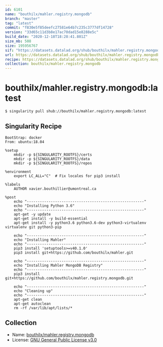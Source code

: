 ```yaml
---
id: 6101
name: "bouthilx/mahler.registry.mongodb"
branch: "master"
tag: "latest"
commit: "f830e5f85deefc27581e64b7c235c3777df14728"
version: "33d65c11d3b8e17ac70dad15e8288e5c"
build_date: "2020-12-18T18:28:41.801Z"
size_mb: 508
size: 195956767
sif: "https://datasets.datalad.org/shub/bouthilx/mahler.registry.mongodb/latest/2020-12-18-f830e5f8-33d65c11/33d65c11d3b8e17ac70dad15e8288e5c.simg"
url: https://datasets.datalad.org/shub/bouthilx/mahler.registry.mongodb/latest/2020-12-18-f830e5f8-33d65c11/
recipe: https://datasets.datalad.org/shub/bouthilx/mahler.registry.mongodb/latest/2020-12-18-f830e5f8-33d65c11/Singularity
collection: bouthilx/mahler.registry.mongodb
---
```


# bouthilx/mahler.registry.mongodb:latest

```bash
$ singularity pull shub://bouthilx/mahler.registry.mongodb:latest
```

## Singularity Recipe

```singularity
BootStrap: docker
From: ubuntu:18.04

%setup
    mkdir -p ${SINGULARITY_ROOTFS}/certs
    mkdir -p ${SINGULARITY_ROOTFS}/data
    mkdir -p ${SINGULARITY_ROOTFS}/repos

%environment
	export LC_ALL="C"  # Fix locales for pip3 install

%labels
    AUTHOR xavier.bouthillier@umontreal.ca

%post
    echo "------------------------------------------------------"
    echo "Installing Python 3.6"
    echo "------------------------------------------------------"
    apt-get -y update
    apt-get install -y build-essential
    apt-get install -y python3.6 python3.6-dev python3-virtualenv virtualenv git python3-pip

    echo "------------------------------------------------------"
    echo "Installing Mahler"
    echo "------------------------------------------------------"
    pip3 install 'setuptools>=v40.1.0'
    pip3 install git+https://github.com/bouthilx/mahler.git

    echo "------------------------------------------------------"
    echo "Installing Mahler MongoDB Registry"
    echo "------------------------------------------------------"
    pip3 install git+https://github.com/bouthilx/mahler.registry.mongodb.git

    echo "------------------------------------------------------"
    echo "Cleaning up"
    echo "------------------------------------------------------"
    apt-get clean
    apt-get autoclean
    rm -rf /var/lib/apt/lists/*
```

## Collection

 - Name: [bouthilx/mahler.registry.mongodb](https://github.com/bouthilx/mahler.registry.mongodb)
 - License: [GNU General Public License v3.0](https://api.github.com/licenses/gpl-3.0)

